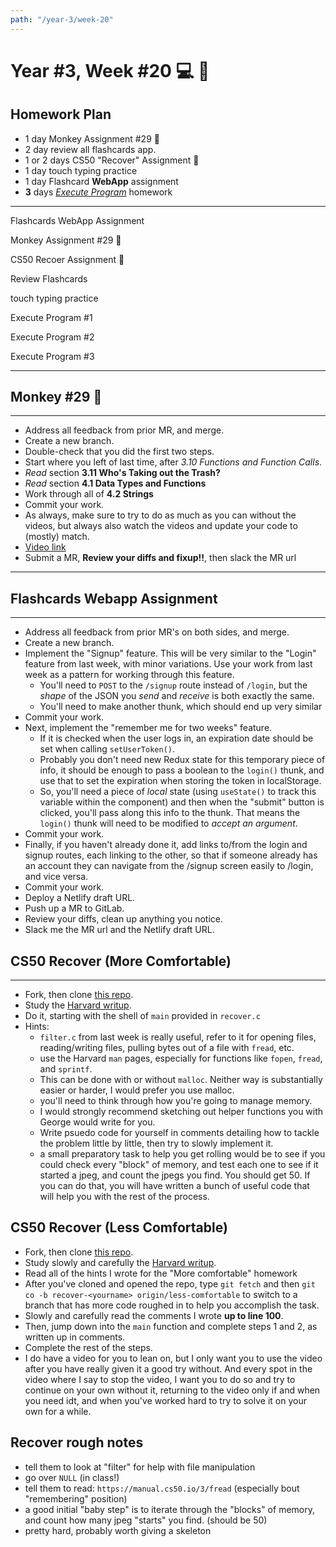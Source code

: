 ```yaml
---
path: "/year-3/week-20"
---
```


# Year #3, Week #20 💻 🏹

## Homework Plan

- 1 day Monkey Assignment #29 🐒
- 2 day review all flashcards app.
- 1 or 2 days CS50 "Recover" Assignment 🥸
- 1 day touch typing practice
- 1 day Flashcard **WebApp** assignment
- **3** days [_Execute Program_](https://www.executeprogram.com) homework

---

<Checkable id="flash-app">Flashcards WebApp Assignment</Checkable>

<Checkable id="monkey-29">Monkey Assignment #29 🐒</Checkable>

<Checkable id="cs50-recover">CS50 Recoer Assignment 🥸</Checkable>

<Checkable id="flash-review">Review Flashcards</Checkable>

<Checkable id="typing">touch typing practice</Checkable>

<Checkable id="xp-1">Execute Program #1</Checkable>

<Checkable id="xp-2">Execute Program #2</Checkable>

<Checkable id="xp-3">Execute Program #3</Checkable>

---

## Monkey #29 🐒

---

- Address all feedback from prior MR, and merge.
- Create a new branch.
- Double-check that you did the first two steps.
- Start where you left of last time, after _3.10 Functions and Function Calls_.
- _Read_ section **3.11 Who's Taking out the Trash?**
- _Read_ section **4.1 Data Types and Functions**
- Work through all of **4.2 Strings**
- Commit your work.
- As always, make sure to try to do as much as you can without the videos, but
  always also watch the videos and update your code to (mostly) match.
- [Video link](https://flp-assets.nyc3.digitaloceanspaces.com/storage/htc-videos/monkey/39--4.2-strings.mp4)
- Submit a MR, **Review your diffs and fixup!!**, then slack the MR url

---

## Flashcards Webapp Assignment

---

- Address all feedback from prior MR's on both sides, and merge.
- Create a new branch.
- Implement the "Signup" feature. This will be very similar to the "Login"
  feature from last week, with minor variations. Use your work from last week as
  a pattern for working through this feature.
  - You'll need to `POST` to the `/signup` route instead of `/login`, but the
    _shape_ of the JSON you _send_ and _receive_ is both exactly the same.
  - You'll need to make another thunk, which should end up very similar
- Commit your work.
- Next, implement the "remember me for two weeks" feature.
  - If it is checked when the user logs in, an expiration date should be set
    when calling `setUserToken()`.
  - Probably you don't need new Redux state for this temporary piece of info, it
    should be enough to pass a boolean to the `login()` thunk, and use that to
    set the expiration when storing the token in localStorage.
  - So, you'll need a piece of _local_ state (using `useState()` to track this
    variable within the component) and then when the "submit" button is clicked,
    you'll pass along this info to the thunk. That means the `login()` thunk
    will need to be modified to _accept an argument_.
- Commit your work.
- Finally, if you haven't already done it, add links to/from the login and
  signup routes, each linking to the other, so that if someone already has an
  account they can navigate from the /signup screen easily to /login, and vice
  versa.
- Commit your work.
- Deploy a Netlify draft URL.
- Push up a MR to GitLab.
- Review your diffs, clean up anything you notice.
- Slack me the MR url and the Netlify draft URL.

## CS50 Recover (More Comfortable)

---

- Fork, then clone
  [this repo](https://gitlab.howtocomputer.link/htc/cs50-recover).
- Study the
  [Harvard writup](https://cs50.harvard.edu/college/2019/fall/psets/4/recover/).
- Do it, starting with the shell of `main` provided in `recover.c`
- Hints:
  - `filter.c` from last week is really useful, refer to it for opening files,
    reading/writing files, pulling bytes out of a file with `fread`, etc.
  - use the Harvard `man` pages, especially for functions like `fopen`, `fread`,
    and `sprintf`.
  - This can be done with or without `malloc`. Neither way is substantially
    easier or harder, I would prefer you use malloc.
  - you'll need to think through how you're going to manage memory.
  - I would strongly recommend sketching out helper functions you with George
    would write for you.
  - Write psuedo code for yourself in comments detailing how to tackle the
    problem little by little, then try to slowly implement it.
  - a small preparatory task to help you get rolling would be to see if you
    could check every "block" of memory, and test each one to see if it started
    a jpeg, and count the jpegs you find. You should get 50. If you can do that,
    you will have written a bunch of useful code that will help you with the
    rest of the process.

## CS50 Recover (Less Comfortable)

- Fork, then clone
  [this repo](https://gitlab.howtocomputer.link/htc/cs50-recover).
- Study slowly and carefully the
  [Harvard writup](https://cs50.harvard.edu/college/2019/fall/psets/4/recover/).
- Read all of the hints I wrote for the "More comfortable" homework
- After you've cloned and opened the repo, type `git fetch` and then
  `git co -b recover-<yourname> origin/less-comfortable` to switch to a branch
  that has more code roughed in to help you accomplish the task.
- Slowly and carefully read the comments I wrote **up to line 100**.
- Then, jump down into the `main` function and complete steps 1 and 2, as
  written up in comments.
- Complete the rest of the steps.
- I do have a video for you to lean on, but I only want you to use the video
  after you have really given it a good try without. And every spot in the video
  where I say to stop the video, I want you to do so and try to continue on your
  own without it, returning to the video only if and when you need idt, and when
  you've worked hard to try to solve it on your own for a while.

## Recover rough notes

- tell them to look at "filter" for help with file manipulation
- go over `NULL` (in class!)
- tell them to read: `https://manual.cs50.io/3/fread` (especially bout
  "remembering" position)
- a good initial "baby step" is to iterate through the "blocks" of memory, and
  count how many jpeg "starts" you find. (should be 50)
- pretty hard, probably worth giving a skeleton
